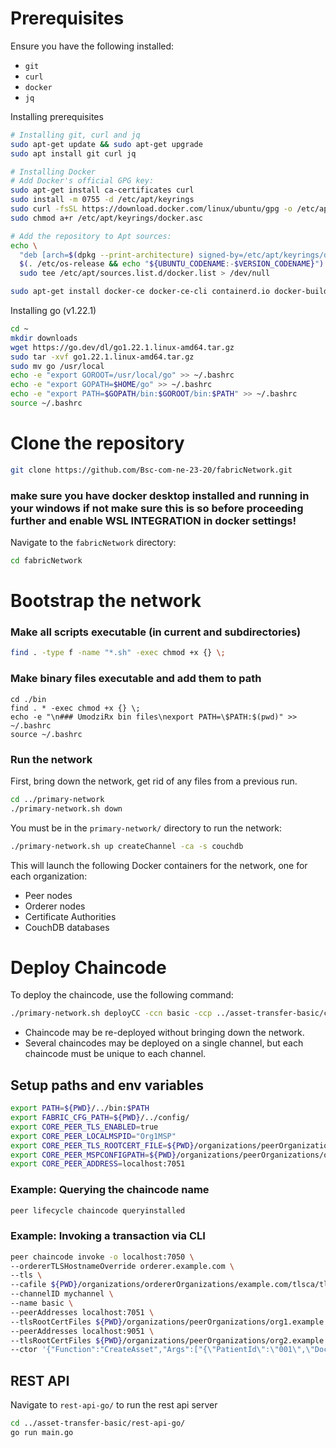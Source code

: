 # Prerequisites
Ensure you have the following installed:
- `git`
- `curl`
- `docker`
- `jq`

Installing prerequisites
```bash
# Installing git, curl and jq
sudo apt-get update && sudo apt-get upgrade
sudo apt install git curl jq
```

```bash
# Installing Docker
# Add Docker's official GPG key:
sudo apt-get install ca-certificates curl
sudo install -m 0755 -d /etc/apt/keyrings
sudo curl -fsSL https://download.docker.com/linux/ubuntu/gpg -o /etc/apt/keyrings/docker.asc
sudo chmod a+r /etc/apt/keyrings/docker.asc

# Add the repository to Apt sources:
echo \
  "deb [arch=$(dpkg --print-architecture) signed-by=/etc/apt/keyrings/docker.asc] https://download.docker.com/linux/ubuntu \
  $(. /etc/os-release && echo "${UBUNTU_CODENAME:-$VERSION_CODENAME}") stable" | \
  sudo tee /etc/apt/sources.list.d/docker.list > /dev/null

sudo apt-get install docker-ce docker-ce-cli containerd.io docker-buildx-plugin docker-compose-plugin
```

Installing go (v1.22.1)
```bash
cd ~
mkdir downloads
wget https://go.dev/dl/go1.22.1.linux-amd64.tar.gz
sudo tar -xvf go1.22.1.linux-amd64.tar.gz
sudo mv go /usr/local
echo -e "export GOROOT=/usr/local/go" >> ~/.bashrc
echo -e "export GOPATH=$HOME/go" >> ~/.bashrc
echo -e "export PATH=$GOPATH/bin:$GOROOT/bin:$PATH" >> ~/.bashrc
source ~/.bashrc
```

# Clone the repository
```bash
git clone https://github.com/Bsc-com-ne-23-20/fabricNetwork.git
```
### make sure you have docker desktop installed and running in your windows if not make sure this is so before proceeding further and enable WSL INTEGRATION in docker settings!
Navigate to the `fabricNetwork` directory:

```bash
cd fabricNetwork
```

# Bootstrap the network

### Make all scripts executable (in current and subdirectories)

```bash
find . -type f -name "*.sh" -exec chmod +x {} \;
```

### Make binary files executable and add them to path
```
cd ./bin
find . * -exec chmod +x {} \;
echo -e "\n### UmodziRx bin files\nexport PATH=\$PATH:$(pwd)" >> ~/.bashrc
source ~/.bashrc
```

### Run the network
First, bring down the network, get rid of any files from a previous run.
```bash
cd ../primary-network
./primary-network.sh down
```

You must be in the `primary-network/` directory to run the network:

```bash
./primary-network.sh up createChannel -ca -s couchdb
```

This will launch the following Docker containers for the network, one for each organization:
- Peer nodes
- Orderer nodes
- Certificate Authorities
- CouchDB databases

# Deploy Chaincode

To deploy the chaincode, use the following command:

```bash
./primary-network.sh deployCC -ccn basic -ccp ../asset-transfer-basic/chaincode-go -ccl go
```
- Chaincode may be re-deployed without bringing down the network.
- Several chaincodes may be deployed on a single channel, but each chaincode must be unique to each channel.


## Setup paths and env variables

```bash
export PATH=${PWD}/../bin:$PATH
export FABRIC_CFG_PATH=${PWD}/../config/
export CORE_PEER_TLS_ENABLED=true
export CORE_PEER_LOCALMSPID="Org1MSP"
export CORE_PEER_TLS_ROOTCERT_FILE=${PWD}/organizations/peerOrganizations/org1.example.com/peers/peer0.org1.example.com/tls/ca.crt
export CORE_PEER_MSPCONFIGPATH=${PWD}/organizations/peerOrganizations/org1.example.com/users/Admin@org1.example.com/msp
export CORE_PEER_ADDRESS=localhost:7051
```

### Example: Querying the chaincode name

```bash
peer lifecycle chaincode queryinstalled
```

### Example: Invoking a transaction via CLI

```bash
peer chaincode invoke -o localhost:7050 \
--ordererTLSHostnameOverride orderer.example.com \
--tls \
--cafile ${PWD}/organizations/ordererOrganizations/example.com/tlsca/tlsca.example.com-cert.pem \
--channelID mychannel \
--name basic \
--peerAddresses localhost:7051 \
--tlsRootCertFiles ${PWD}/organizations/peerOrganizations/org1.example.com/tlsca/tlsca.org1.example.com-cert.pem \
--peerAddresses localhost:9051 \
--tlsRootCertFiles ${PWD}/organizations/peerOrganizations/org2.example.com/tlsca/tlsca.org2.example.com-cert.pem \
--ctor '{"Function":"CreateAsset","Args":["{\"PatientId\":\"001\",\"DoctorId\":\"doctor456\",\"PatientName\":\"John Doe\",\"DateOfBirth\":\"1990-01-01\",\"Prescriptions\":[{\"PrescriptionId\":\"rx789\",\"MedicationName\":\"Aspirin\",\"Dosage\":\"100mg\",\"Instructions\":\"Take once daily\"}]}"]}'
```

## REST API
Navigate to `rest-api-go/` to run the rest api server

```bash
cd ../asset-transfer-basic/rest-api-go/
go run main.go
```
